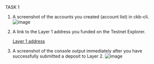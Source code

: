 TASK 1
1. A screenshot of the accounts you created (account list) in ckb-cli.
![image](https://user-images.githubusercontent.com/4203063/130339622-1d2e8dca-2dda-4cda-9e6b-69d64f6519c1.png)

2. A link to the Layer 1 address you funded on the Testnet Explorer.
   
   [Layer 1 address
](explorer.nervos.org/aggron/address/ckt1qyqwmemarcr7whw92x2mxagz5kves7l5kyrs3lrdlf
)

3. A screenshot of the console output immediately after you have successfully submitted a deposit to Layer 2.
![image](https://user-images.githubusercontent.com/4203063/130339660-8154c702-8648-4c59-9f5e-5ab7a616e747.png)
